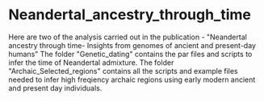 # Neandertal_ancestry_through_time

Here are two of the analysis carried out in the publication  - "Neandertal ancestry through time- Insights from genomes of ancient and present-day humans"
The folder "Genetic_dating" contains the par files and scripts to infer the time of Neandertal admixture.
The folder "Archaic_Selected_regions" contains all the scripts and example files needed to infer high freqiency archaic regions using early modern ancient and present day individuals. 
